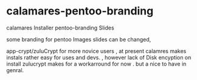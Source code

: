 # calamares-pentoo-branding
calamares Installer pentoo-branding Slides

some branding for pentoo Images slides can be changed,

app-crypt/zuluCrypt for more novice users , at present calamres makes instals rather easy for uses and devs.  , however 
lack of Disk encyption on install zulucrypt makes for a workarround for now . 
but a nice to have in genral. 
